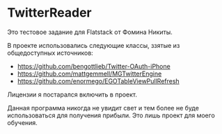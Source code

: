 TwitterReader
=============

Это тестовое задание для Flatstack от Фомина Никиты.

В проекте использовались следующие классы, ззятые из общедоступных источников:
- https://github.com/bengottlieb/Twitter-OAuth-iPhone
- https://github.com/mattgemmell/MGTwitterEngine
- https://github.com/enormego/EGOTableViewPullRefresh

Лицензии я постарался включить в проект.

Данная программа никогда не увидит свет и тем более не буде использоваться для получения прибыли. Это лишь проект для моего обучения.
